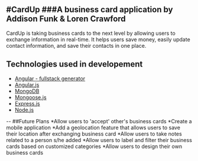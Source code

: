 #CardUp
###A business card application by Addison Funk & Loren Crawford
---
CardUp is taking business cards to the next level by allowing users to exchange information in real-time. It helps users save money, easily update contact information, and save their contacts in one place.

## Technologies used in developement
  * [Angular - fullstack generator](https://github.com/DaftMonk/generator-angular-fullstack)
  * [Angular.js](https://angularjs.org/)
  * [MongoDB](https://www.mongodb.org/)
  * [Mongoose.js](http://mongoosejs.com/)
  * [Express.js](http://expressjs.com/)
  * [Node.js](https://nodejs.org/)

--
##Future Plans
  *Allow users to 'accept' other's business cards
  *Create a mobile application
  *Add a geolocation feature that allows users to save their location after exchanging business card
  *Allow users to take notes related to a person s/he added
  *Allow users to label and filter their business cards based on customized categories
  *Allow users to design their own business cards

